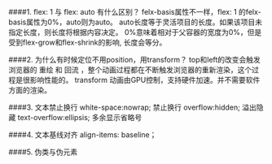 ####1. flex: 1 与 flex: auto 有什么区别？
    felx-basis属性不一样，flex: 1 的felx-basis属性为0%，auto则为auto。
    auto长度等于灵活项目的长度。如果该项目未指定长度，则长度将根据内容决定。 
    0%意味着相对于父容器的宽度为0%，但是受到flex-grow和flex-shrink的影响, 长度会等分。

####2. 为什么有时候定位不用position，用transform？
    top和left的改变会触发浏览器的 重绘 和 回流 ，整个动画过程都在不断触发浏览器的重新渲染，这个过程是很影响性能的。
    transform 动画由GPU控制，支持硬件加速。并不需要软件⽅⾯的渲染。

####3. 文本禁止换行
    white-space:nowrap;     禁止换行
    overflow:hidden;        溢出隐藏
    text-overflow:ellipsis; 多余显示省略号

####4. 文本基线对齐
    align-items: baseline；

####5. 伪类与伪元素